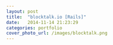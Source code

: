 ```yaml
---
layout: post
title:  "blocktalk.io [Rails]"
date:   2014-11-14 21:23:29
categories: portfolio
cover_photo_url: /images/blocktalk.png
---
```


